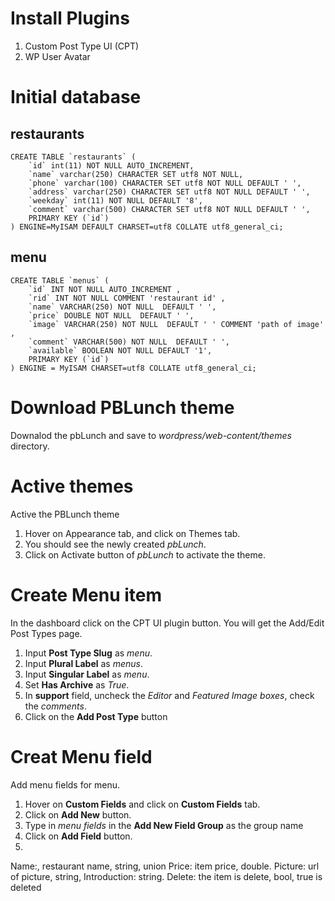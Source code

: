 # Install Plugins

1. Custom Post Type UI (CPT)
2. WP User Avatar 

# Initial database
## restaurants
    CREATE TABLE `restaurants` (
        `id` int(11) NOT NULL AUTO_INCREMENT,
        `name` varchar(250) CHARACTER SET utf8 NOT NULL,
        `phone` varchar(100) CHARACTER SET utf8 NOT NULL DEFAULT ' ',
        `address` varchar(250) CHARACTER SET utf8 NOT NULL DEFAULT ' ',
        `weekday` int(11) NOT NULL DEFAULT '8',
        `comment` varchar(500) CHARACTER SET utf8 NOT NULL DEFAULT ' ',
        PRIMARY KEY (`id`)
    ) ENGINE=MyISAM DEFAULT CHARSET=utf8 COLLATE utf8_general_ci;

## menu

    CREATE TABLE `menus` (
        `id` INT NOT NULL AUTO_INCREMENT , 
        `rid` INT NOT NULL COMMENT 'restaurant id' , 
        `name` VARCHAR(250) NOT NULL  DEFAULT ' ', 
        `price` DOUBLE NOT NULL  DEFAULT ' ', 
        `image` VARCHAR(250) NOT NULL  DEFAULT ' ' COMMENT 'path of image' , 
        `comment` VARCHAR(500) NOT NULL  DEFAULT ' ', 
        `available` BOOLEAN NOT NULL DEFAULT '1', 
        PRIMARY KEY (`id`)
    ) ENGINE = MyISAM CHARSET=utf8 COLLATE utf8_general_ci;


# Download PBLunch theme

Downalod the pbLunch and save to _wordpress/web-content/themes_ directory.

# Active themes
Active the PBLunch theme

1. Hover on Appearance tab, and click on Themes tab.
2. You should see the newly created _pbLunch_.
3. Click on Activate button of _pbLunch_ to activate the theme.

# Create Menu item
In the dashboard click on the CPT UI plugin button.
You will get the Add/Edit Post Types page.

1. Input **Post Type Slug** as _menu_.
2. Input **Plural Label** as _menus_.
3. Input **Singular Label** as _menu_.
4. Set **Has Archive** as _True_.
5. In **support** field, uncheck the _Editor_ and _Featured Image boxes_, check the _comments_.
6. Click on the **Add Post Type** button

# Creat Menu field
Add menu fields for menu.

1. Hover on **Custom Fields** and click on **Custom Fields** tab.
2. Click on **Add New** button.
3. Type in _menu fields_ in the **Add New Field Group** as the group name 
4. Click on **Add Field** button.
5. 

Name:, restaurant name, string, union
Price: item price, double.
Picture: url of picture, string, 
Introduction: string.
Delete: the item is delete, bool, true is deleted
